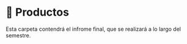 # :notebook:	 Productos

Esta carpeta contendrá el infrome final, que se realizará a lo largo del semestre.

